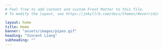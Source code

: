 ```yaml
---
# Feel free to add content and custom Front Matter to this file.
# To modify the layout, see https://jekyllrb.com/docs/themes/#overriding-theme-defaults

layout: home
title: Home
banner: "assets/images/pipes.gif"
heading: "Vincent Liang"
subheading: ""
---
```

